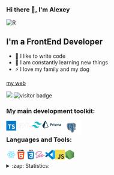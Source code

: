 ### Hi there 👋, I'm Alexey

<img align="left" alt="React" width="32px" height="20px" src="https://thumbs.gfycat.com/DimDeterminedAlleycat-size_restricted.gif" />
<br/>

## I'm a FrontEnd Developer

- 💪 I like to write code
- 🥅 I am constantly learning new things
- ⚡ I love my family and my dog
<!-- - 🎉 I love Cryptocurrency and Gym -->

<a href="https://g-alexey.vercel.app/">my web</a>

<!-- <br /> -->

![](https://komarev.com/ghpvc/?username=GaponovAlexey)
![visitor badge](https://visitor-badge.glitch.me/badge?page_id=jwenjian.visitor-badge&left_color=red&right_color=green&left_text=HelloVisitors)

### My main development toolkit:
<img align="left" alt="ts" width="26px" src="https://github.com/GaponovAlexey/GaponovAlexey/blob/main/img/ts.png" />
<img align="left" alt="NextJs" width="40px" src="https://github.com/GaponovAlexey/GaponovAlexey/blob/main/img/nextjs.png" />
<img align="left" alt="tailwind" width="30px" src="https://github.com/GaponovAlexey/GaponovAlexey/blob/main/img/tacss.png" />
<img align="left" alt="prisma" width="50px" src="https://github.com/GaponovAlexey/GaponovAlexey/blob/main/img/prisma-2.svg" />
<img align="left" alt="prisma" width="55px" src="https://github.com/GaponovAlexey/GaponovAlexey/blob/main/img/post.png" />

<br/>

### Languages and Tools:
<img align="left" alt="React" width="26px" src="https://raw.githubusercontent.com/github/explore/80688e429a7d4ef2fca1e82350fe8e3517d3494d/topics/react/react.png" />
<img align="left" alt="HTML5" width="26px" src="https://raw.githubusercontent.com/github/explore/80688e429a7d4ef2fca1e82350fe8e3517d3494d/topics/html/html.png" />
<img align="left" alt="CSS3" width="26px" src="https://raw.githubusercontent.com/github/explore/80688e429a7d4ef2fca1e82350fe8e3517d3494d/topics/css/css.png" />
<img align="left" alt="Sass" width="26px" src="https://raw.githubusercontent.com/github/explore/80688e429a7d4ef2fca1e82350fe8e3517d3494d/topics/sass/sass.png" />
<img align="left" alt="Visual Studio Code" width="26px" src="https://raw.githubusercontent.com/github/explore/80688e429a7d4ef2fca1e82350fe8e3517d3494d/topics/visual-studio-code/visual-studio-code.png" />
<img align="left" alt="JavaScript" width="26px" src="https://raw.githubusercontent.com/github/explore/80688e429a7d4ef2fca1e82350fe8e3517d3494d/topics/javascript/javascript.png" />
<img align="left" alt="Node.js" width="26px" src="https://raw.githubusercontent.com/github/explore/80688e429a7d4ef2fca1e82350fe8e3517d3494d/topics/nodejs/nodejs.png" />

<br />

<br />

<details>
  <summary>:zap: Statistics:</summary>
   <img align="left" alt="codeSTACKr's GitHub Stats" src="https://github-readme-stats.vercel.app/api/top-langs/?username=GaponovAlexey&langs_count=8&layout=compact" />
    <br />
    <img align="left" alt="codeSTACKr's GitHub Stats" src="https://github-readme-stats.vercel.app/api?username=GaponovAlexey&show_icons=true" />
</details>

